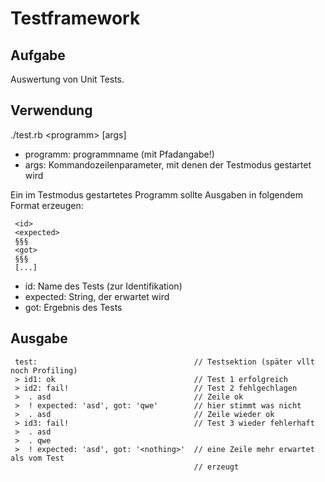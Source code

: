 Testframework
=============

Aufgabe
-------

Auswertung von Unit Tests.

Verwendung
----------

./test.rb \<programm\> [args]

 * programm:  programmname (mit Pfadangabe!)
 * args: Kommandozeilenparameter, mit denen der Testmodus gestartet wird

Ein im Testmodus gestartetes Programm sollte Ausgaben in folgendem Format erzeugen:

     <id> 
     <expected> 
     §§§ 
     <got> 
     §§§ 
     [...]

 * id:       Name des Tests (zur Identifikation)
 * expected: String, der erwartet wird
 * got:      Ergebnis des Tests

Ausgabe
-------

     test:                                   // Testsektion (später vllt noch Profiling)
     > id1: ok                               // Test 1 erfolgreich
     > id2: fail!                            // Test 2 fehlgechlagen
     >  . asd                                // Zeile ok
     >  ! expected: 'asd', got: 'qwe'        // hier stimmt was nicht
     >  . asd                                // Zeile wieder ok
     > id3: fail!                            // Test 3 wieder fehlerhaft
     >  . asd
     >  . qwe
     >  ! expected: 'asd', got: '<nothing>'  // eine Zeile mehr erwartet als vom Test
                                             // erzeugt
